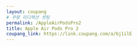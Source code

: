 ```yaml
---
layout: coupang
# 쿠팡 리디렉션 셋팅
permalink: /AppleAirPodsPro2
title: Apple Air Pods Pro 2
coupang_link: https://link.coupang.com/a/bj1ilE
---
```

